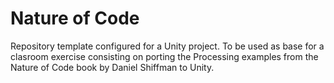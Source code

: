 # Nature of Code

Repository template configured for a Unity project.
To be used as base for a clasroom exercise consisting on porting the Processing examples from the Nature of Code book by Daniel Shiffman to Unity.
